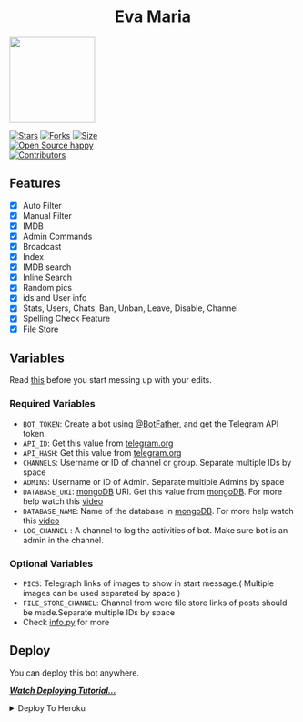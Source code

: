 <h1 align="center">
  <b>Eva Maria</b>
</h1>
<a href="https://t.me/SS_Movie_Club">
  <img src="https://img.shields.io/badge/JOIN-red?logo=telegram" width="150">


[![Stars](https://img.shields.io/github/stars/salvin308/bot?style=flat-square&color=orange)](https://github.com/salvin308/bot/stargazers)
[![Forks](https://img.shields.io/github/forks/salvin308/bot?style=flat-square&color=blue)](https://github.com/salvin308/bot/fork)
[![Size](https://img.shields.io/github/repo-size/salvin308/bot?style=flat-square&color=black)](https://github.com/salvin308/EvaMaria)   
[![Open Source happy ](https://badges.frapsoft.com/os/v2/open-source.svg?v=110)](https://github.com/salvin308/EvaMaria)   
[![Contributors](https://img.shields.io/github/contributors/salvin308/bot?style=flat-square&color=green)](https://github.com/salvin308/bot/graphs/contributors)


## Features

- [x] Auto Filter
- [x] Manual Filter
- [x] IMDB
- [x] Admin Commands
- [x] Broadcast
- [x] Index
- [x] IMDB search
- [x] Inline Search
- [x] Random pics
- [x] ids and User info 
- [x] Stats, Users, Chats, Ban, Unban, Leave, Disable, Channel
- [x] Spelling Check Feature
- [x] File Store
## Variables

Read [this](https://telegram.dog/TeamEvamaria/12) before you start messing up with your edits.

### Required Variables
* `BOT_TOKEN`: Create a bot using [@BotFather](https://telegram.dog/BotFather), and get the Telegram API token.
* `API_ID`: Get this value from [telegram.org](https://my.telegram.org/apps)
* `API_HASH`: Get this value from [telegram.org](https://my.telegram.org/apps)
* `CHANNELS`: Username or ID of channel or group. Separate multiple IDs by space
* `ADMINS`: Username or ID of Admin. Separate multiple Admins by space
* `DATABASE_URI`: [mongoDB](https://www.mongodb.com) URI. Get this value from [mongoDB](https://www.mongodb.com). For more help watch this [video](https://youtu.be/1G1XwEOnxxo)
* `DATABASE_NAME`: Name of the database in [mongoDB](https://www.mongodb.com). For more help watch this [video](https://youtu.be/1G1XwEOnxxo)
* `LOG_CHANNEL` : A channel to log the activities of bot. Make sure bot is an admin in the channel.
### Optional Variables
* `PICS`: Telegraph links of images to show in start message.( Multiple images can be used separated by space )
* `FILE_STORE_CHANNEL`: Channel from were file store links of posts should be made.Separate multiple IDs by space
* Check [info.py](https://github.com/EvamariaTG/evamaria/blob/master/info.py) for more


## Deploy
You can deploy this bot anywhere.

<i>**[Watch Deploying Tutorial...](https://youtu.be/1G1XwEOnxxo)**</i>

<details><summary>Deploy To Heroku</summary>
<br>
<p>
<a href="https://heroku.com/deploy?template=https://github.com/salvin308/EvaMaria">
  <img src="https://www.herokucdn.com/deploy/button.svg" alt="Deploy">
</a>
</p>

<details><summary>Deploy To VPS</summary>
<p>
<pre>
git clone [https://github.com/salvin308/EvaMaria]
# Install Packages
pip3 install -U -r requirements.txt
Edit info.py with variables as given below then run bot
python3 bot.py
</pre>
</p>
</details>


## Commands
```
• /logs - to get the rescent errors
• /stats - to get status of files in db.
* /filter - add manual filters
* /filters - view filters
* /connect - connect to PM.
* /disconnect - disconnect from PM
* /del - delete a filter
* /delall - delete all filters
* /deleteall - delete all index(autofilter)
* /delete - delete a specific file from index.
* /info - get user info
* /id - get tg ids.
* /imdb - fetch info from imdb.
• /users - to get list of my users and ids.
• /chats - to get list of the my chats and ids 
• /index  - to add files from a channel
• /leave  - to leave from a chat.
• /disable  -  do disable a chat.
* /enable - re-enable chat.
• /ban  - to ban a user.
• /unban  - to unban a user.
• /channel - to get list of total connected channels
• /broadcast - to broadcast a message to all Eva Maria users
• /batch - to create link for multiple posts
• /link - to create link for one post
```
<b>✮ 𝙳𝙴𝚅𝙴𝙻𝙾𝙿𝙴𝚁 ›› [Salvin](https://t.me/SS_Admin_Chat_bot)</b> 
